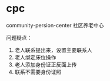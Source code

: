 # cpc
community-persion-center 社区养老中心

问题疑点：

1. 老人联系提出来，设置主要联系人
2. 老人绑定床位操作
3. 老人添加身份证正反面上传
4. 联系不需要身份证照

